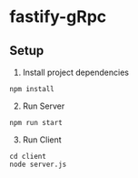 ﻿# fastify-gRpc

## Setup

1. Install project dependencies
```
npm install
```
2. Run Server
```
npm run start
```
3. Run Client
```
cd client
node server.js
```
